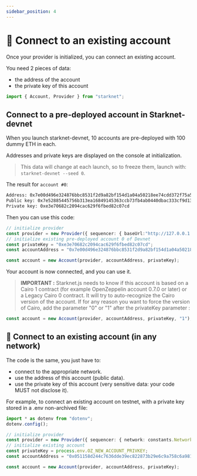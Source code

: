 ```yaml
---
sidebar_position: 4
---
```


# 🔌 Connect to an existing account

Once your provider is initialized, you can connect an existing account.

You need 2 pieces of data:

- the address of the account
- the private key of this account

```typescript
import { Account, Provider } from "starknet";
```

## Connect to a pre-deployed account in Starknet-devnet

When you launch starknet-devnet, 10 accounts are pre-deployed with 100 dummy ETH in each.

Addresses and private keys are displayed on the console at initialization.

> This data will change at each launch, so to freeze them, launch with: `starknet-devnet --seed 0`.

The result for `account #0`:

```bash
Address: 0x7e00d496e324876bbc8531f2d9a82bf154d1a04a50218ee74cdd372f75a551a
Public key: 0x7e52885445756b313ea16849145363ccb73fb4ab0440dbac333cf9d13de82b9
Private key: 0xe3e70682c2094cac629f6fbed82c07cd
```

Then you can use this code:

```typescript
// initialize provider
const provider = new Provider({ sequencer: { baseUrl:"http://127.0.0.1:5050"  } });
// initialize existing pre-deployed account 0 of Devnet
const privateKey = "0xe3e70682c2094cac629f6fbed82c07cd";
const accountAddress = "0x7e00d496e324876bbc8531f2d9a82bf154d1a04a50218ee74cdd372f75a551a";

const account = new Account(provider, accountAddress, privateKey);
```

Your account is now connected, and you can use it.

> **IMPORTANT :** Starknet.js needs to know if this account is based on a Cairo 1 contract (for example OpenZeppelin account 0.7.0 or later) or a Legacy Cairo 0 contract. It will try to auto-recognize the Cairo version of the account. If for any reason you want to force the version of Cairo, add the parameter "0" or "1" after the privateKey parameter :

```typescript
const account = new Account(provider, accountAddress, privateKey, "1");
```

## 👛 Connect to an existing account (in any network)

The code is the same, you just have to:

- connect to the appropriate network.
- use the address of this account (public data).
- use the private key of this account (very sensitive data: your code MUST not disclose it).

For example, to connect an existing account on testnet, with a private key stored in a .env non-archived file:

```typescript
import * as dotenv from "dotenv";
dotenv.config();

// initialize provider
const provider = new Provider({ sequencer: { network: constants.NetworkName.SN_GOERLI2  } });
// initialize existing account
const privateKey = process.env.OZ_NEW_ACCOUNT_PRIVKEY;
const accountAddress = "0x051158d244c7636dde39ec822873b29e6c9a758c6a9812d005b6287564908667";

const account = new Account(provider, accountAddress, privateKey);

```
